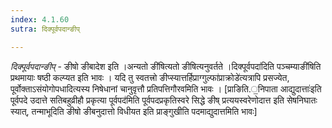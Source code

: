 ```yaml
---
index: 4.1.60
sutra: दिक्पूर्वपदान्ङीप्

---
```

_दिक्पूर्वपदान्ङीप्_ - ङीषो ङीबादेश इति ।अन्यतो ङी॑षित्यतो ङीषित्यनुवर्तते ।दिक्पूर्वपदा॑दिति पञ्चम्याङी॑षिति प्रथमायाः षष्ठी कल्प्यत इति भावः । यदि तु स्वतत्त्रो ङीप्स्यात्तर्हिप्राग्गुल्फा॑प्राक्रोडे॑त्यत्रापि प्रसज्येत, पूर्वोक्ताऽसंयोगोपधादित्यस्य निषेधानां चानुवृत्तौ प्रतिपत्तिगौरवमिति भावः । [प्राङिति.॒निपाता आद्युदात्ताः॑इति पूर्वपदे उदात्ते सतिबहुव्रीहौ प्रकृत्या पूर्वपद॑मिति पूर्वपदप्रकृतिस्वरे सिद्धे ङीष् प्रत्ययस्वरेणोदात्त इति सेषनिघातः स्यात्, तन्माभूदिति ङीषो ङीबनुदात्तो विधीयत इति प्राङ्गुखीति पदमाद्युदात्तमिति भावः]
